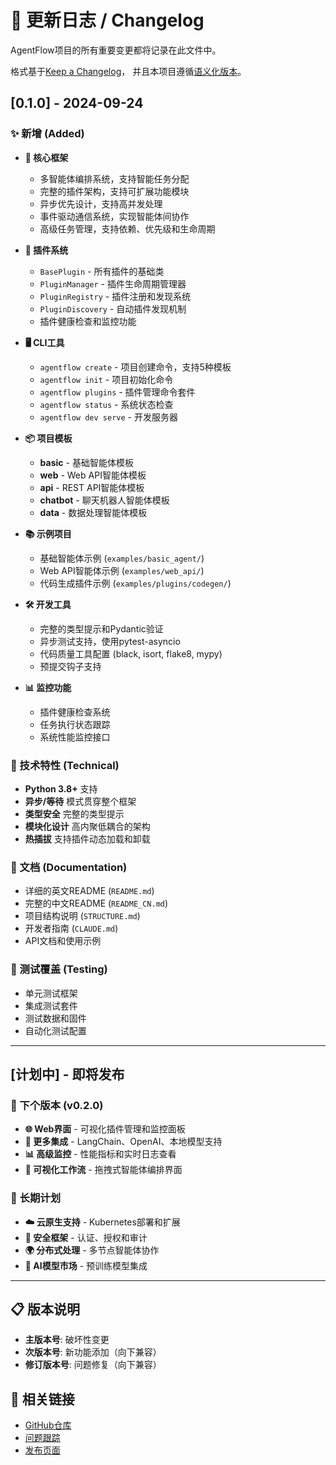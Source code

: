 # 📝 更新日志 / Changelog

AgentFlow项目的所有重要变更都将记录在此文件中。

格式基于[Keep a Changelog](https://keepachangelog.com/zh-CN/1.0.0/)，
并且本项目遵循[语义化版本](https://semver.org/lang/zh-CN/)。

## [0.1.0] - 2024-09-24

### ✨ 新增 (Added)
- **🎯 核心框架**
  - 多智能体编排系统，支持智能任务分配
  - 完整的插件架构，支持可扩展功能模块
  - 异步优先设计，支持高并发处理
  - 事件驱动通信系统，实现智能体间协作
  - 高级任务管理，支持依赖、优先级和生命周期

- **🔌 插件系统**
  - `BasePlugin` - 所有插件的基础类
  - `PluginManager` - 插件生命周期管理器
  - `PluginRegistry` - 插件注册和发现系统
  - `PluginDiscovery` - 自动插件发现机制
  - 插件健康检查和监控功能

- **🖥️ CLI工具**
  - `agentflow create` - 项目创建命令，支持5种模板
  - `agentflow init` - 项目初始化命令
  - `agentflow plugins` - 插件管理命令套件
  - `agentflow status` - 系统状态检查
  - `agentflow dev serve` - 开发服务器

- **📦 项目模板**
  - **basic** - 基础智能体模板
  - **web** - Web API智能体模板
  - **api** - REST API智能体模板
  - **chatbot** - 聊天机器人智能体模板
  - **data** - 数据处理智能体模板

- **📚 示例项目**
  - 基础智能体示例 (`examples/basic_agent/`)
  - Web API智能体示例 (`examples/web_api/`)
  - 代码生成插件示例 (`examples/plugins/codegen/`)

- **🛠️ 开发工具**
  - 完整的类型提示和Pydantic验证
  - 异步测试支持，使用pytest-asyncio
  - 代码质量工具配置 (black, isort, flake8, mypy)
  - 预提交钩子支持

- **📊 监控功能**
  - 插件健康检查系统
  - 任务执行状态跟踪
  - 系统性能监控接口

### 🔧 技术特性 (Technical)
- **Python 3.8+** 支持
- **异步/等待** 模式贯穿整个框架
- **类型安全** 完整的类型提示
- **模块化设计** 高内聚低耦合的架构
- **热插拔** 支持插件动态加载和卸载

### 📖 文档 (Documentation)
- 详细的英文README (`README.md`)
- 完整的中文README (`README_CN.md`)
- 项目结构说明 (`STRUCTURE.md`)
- 开发者指南 (`CLAUDE.md`)
- API文档和使用示例

### 🧪 测试覆盖 (Testing)
- 单元测试框架
- 集成测试套件
- 测试数据和固件
- 自动化测试配置

---

## [计划中] - 即将发布

### 🔮 下个版本 (v0.2.0)
- **🌐 Web界面** - 可视化插件管理和监控面板
- **🔗 更多集成** - LangChain、OpenAI、本地模型支持
- **📊 高级监控** - 性能指标和实时日志查看
- **🎨 可视化工作流** - 拖拽式智能体编排界面

### 🚀 长期计划
- **☁️ 云原生支持** - Kubernetes部署和扩展
- **🔐 安全框架** - 认证、授权和审计
- **🌍 分布式处理** - 多节点智能体协作
- **🤖 AI模型市场** - 预训练模型集成

---

## 📋 版本说明

- **主版本号**: 破坏性变更
- **次版本号**: 新功能添加（向下兼容）
- **修订版本号**: 问题修复（向下兼容）

## 🔗 相关链接

- [GitHub仓库](https://github.com/agentflow/agentflow)
- [问题跟踪](https://github.com/agentflow/agentflow/issues)
- [发布页面](https://github.com/agentflow/agentflow/releases)